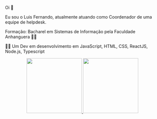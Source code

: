Oi 👋

Eu sou o Luis Fernando, atualmente atuando como Coordenador de uma equipe de helpdesk.

Formação: Bacharel em Sistemas de Informação pela Faculdade Anhanguera 🐱‍👤 

👶🏻 Um Dev em desenvolvimento em JavaScript, HTML, CSS, ReactJS, Node.js, Typescript

<div align="center">
  <a href="https://github.com/LuisFMQC">
  <img height="180em" src="https://github-readme-stats.vercel.app/api?username=LuisFMQC&show_icons=true&theme=softdracula&include_all_commits=true&count_private=true"/>
  <img height="180em" src="https://github-readme-stats.vercel.app/api/top-langs/?username=LuisFMQC&layout=compact&langs_count=7&theme=dracula"/>
</div>
<!---
LuisFMQC/LuisFMQC is a ✨ special ✨ repository because its `README.md` (this file) appears on your GitHub profile.
You can click the Preview link to take a look at your changes.
--->
